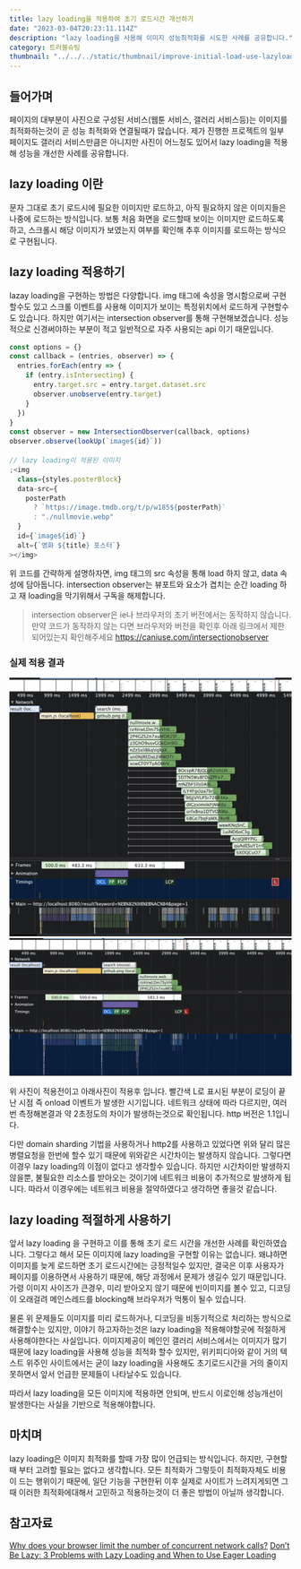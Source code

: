 ```yaml
---
title: lazy loading을 적용하여 초기 로드시간 개선하기
date: "2023-03-04T20:23:11.114Z"
description: "lazy loading을 사용해 이미지 성능최적화를 시도한 사례를 공유합니다."
category: 트러블슈팅
thumbnail: "../../../static/thumbnail/improve-initial-load-use-lazyloading.jpg"
---
```


## 들어가며

페이지의 대부분이 사진으로 구성된 서비스(웹툰 서비스, 갤러리 서비스등)는 이미지를 최적화하는것이 곧 성능 최적화와 연결될때가 많습니다. 제가 진행한 프로젝트의 일부 페이지도 갤러리 서비스만큼은 아니지만 사진이 어느정도 있어서 lazy loading을 적용해 성능을 개선한 사례를 공유합니다.

## lazy loading 이란

문자 그대로 초기 로드시에 필요한 이미지만 로드하고, 아직 필요하지 않은 이미지들은 나중에 로드하는 방식입니다. 보통 처음 화면을 로드할때 보이는 이미지만 로드하도록 하고, 스크롤시 해당 이미지가 보였는지 여부를 확인해 추후 이미지를 로드하는 방식으로 구현됩니다.

## lazy loading 적용하기

lazay loading을 구현하는 방법은 다양합니다. img 태그에 속성을 명시함으로써 구현할수도 있고 스크롤 이벤트를 사용해 이미지가 보이는 특정위치에서 로드하게 구현할수도 있습니다. 하지만 여기서는 intersection observer를 통해 구현해보겠습니다. 성능적으로 신경써야하는 부분이 적고 일반적으로 자주 사용되는 api 이기 때문입니다.

```javascript
const options = {}
const callback = (entries, observer) => {
  entries.forEach(entry => {
    if (entry.isIntersecting) {
      entry.target.src = entry.target.dataset.src
      observer.unobserve(entry.target)
    }
  })
}
const observer = new IntersectionObserver(callback, options)
observer.observe(lookUp(`image${id}`))

// lazy loading이 적용된 이미지
;<img
  class={styles.posterBlock}
  data-src={
    posterPath
      ? `https://image.tmdb.org/t/p/w185${posterPath}`
      : "./nullmovie.webp"
  }
  id={`image${id}`}
  alt={`영화 ${title} 포스터`}
></img>
```

위 코드를 간략하게 설명하자면, img 태그의 src 속성을 통해 load 하지 않고, data 속성에 담아둡니다. intersection observer는 뷰포트와 요소가 겹치는 순간 loading 하고 재 loading을 막기위해서 구독을 해제합니다.

> intersection observer은 ie나 브라우저의 초기 버전에서는 동작하지 않습니다. 만약 코드가 동작하지 않는 다면 브라우저와 버전을 확인후 아래 링크에서 제한되어있는지 확인해주세요
> https://caniuse.com/intersectionobserver

### 실제 적용 결과

![성능 개선전](./beforeimprove.png)![성능 개선후](./afterimprove.png)

위 사진이 적용전이고 아래사진이 적용후 입니다. 빨간색 L로 표시된 부분이 로딩이 끝난 시점 즉 onload 이벤트가 발생한 시기입니다. 네트워크 상태에 따라 다르지만, 여러번 측정해본결과 약 2초정도의 차이가 발생하는것으로 확인됩니다. http 버전은 1.1입니다.

다만 domain sharding 기법을 사용하거나 http2를 사용하고 있었다면 위와 달리 많은 병렬요청을 한번에 할수 있기 때문에 위와같은 시간차이는 발생하지 않습니다. 그렇다면 이경우 lazy loading의 이점이 없다고 생각할수 있습니다. 하지만 시간차이만 발생하지 않을뿐, 불필요한 리소스를 받아오는 것이기에 네트워크 비용이 추가적으로 발생하게 됩니다. 따라서 이경우에는 네트워크 비용을 절약하였다고 생각하면 좋을것 같습니다.

## lazy loading 적절하게 사용하기

앞서 lazy loading 을 구현하고 이를 통해 초기 로드 시간을 개선한 사례를 확인하였습니다. 그렇다고 해서 모든 이미지에 lazy loading을 구현할 이유는 없습니다. 왜냐하면 이미지를 늦게 로드하면 초기 로드시간에는 긍정적일수 있지만, 결국은 이후 사용자가 페이지를 이용하면서 사용하기 때문에, 해당 과정에서 문제가 생길수 있기 때문입니다. 가령 이미지 사이즈가 큰경우, 미리 받아오지 않기 때문에 빈이미지를 볼수 있고, 디코딩이 오래걸려 메인스레드를 blocking해 브라우저가 먹통이 될수 있습니다.

물론 위 문제들도 이미지를 미리 로드하거나, 디코딩을 비동기적으로 처리하는 방식으로 해결할수는 있지만, 이야기 하고자하는것은 lazy loading을 적용해야할곳에 적절하게 사용해야한다는 사실입니다. 이미지제공이 메인인 갤러리 서비스에서는 이미지가 많기 때문에 lazy loading을 사용해 성능을 최적화 할수 있지만, 위키피디아와 같이 거의 텍스트 위주인 사이트에서는 굳이 lazy loading을 사용해도 초기로드시간을 거의 줄이지 못하면서 앞서 언급한 문제들이 나타날수도 있습니다.

따라서 lazy loading을 모든 이미지에 적용하면 안되며, 반드시 이로인해 성능개선이 발생한다는 사실을 기반으로 적용해야합니다.

## 마치며

lazy loading은 이미지 최적화를 할때 가장 많이 언급되는 방식입니다. 하지만, 구현할때 부터 고려할 필요는 없다고 생각합니다. 모든 최적화가 그렇듯이 최적화자체도 비용이 드는 행위이기 때문에, 일단 기능을 구현한뒤 이후 실제로 사이트가 느려지게되면 그때 이러한 최적화에대해서 고민하고 적용하는것이 더 좋은 방법이 아닐까 생각합니다.

## 참고자료

<a class="link" href="https://www.linkedin.com/pulse/why-does-your-browser-limit-number-concurrent-ishwar-rimal">Why does your browser limit the number of concurrent network calls?</a>
<a class="link" href="https://hackernoon.com/dont-be-lazy-3-problems-with-lazy-loading-and-when-to-use-eager-loading-qq1d34cl">Don’t Be Lazy: 3 Problems with Lazy Loading and When to Use Eager Loading</a>
